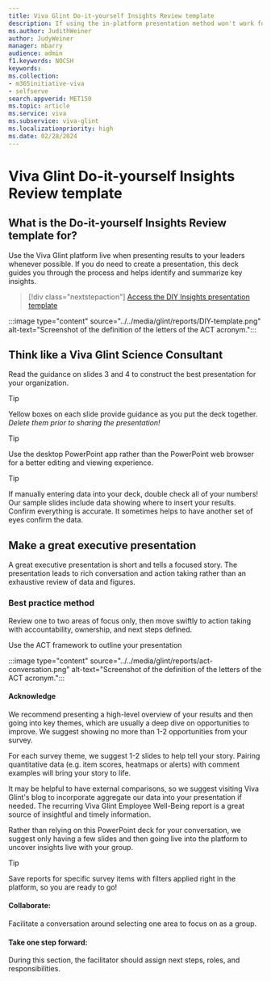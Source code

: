 ```yaml
---
title: Viva Glint Do-it-yourself Insights Review template
description: If using the in-platform presentation method won't work for a specific situation and you need to create a presentation, use this DIY deck template to identify and summarize key insights. 
ms.author: JudithWeiner
author: JudyWeiner
manager: mbarry
audience: admin
f1.keywords: NOCSH
keywords: 
ms.collection:  
- m365initiative-viva
- selfserve 
search.appverid: MET150 
ms.topic: article
ms.service: viva
ms.subservice: viva-glint
ms.localizationpriority: high
ms.date: 02/28/2024
---
```


# Viva Glint Do-it-yourself Insights Review template

## What is the Do-it-yourself Insights Review template for?

Use the Viva Glint platform live when presenting results to your leaders whenever possible. If you do need to create a presentation, this deck guides you through the process and helps identify and summarize key insights. 

> [!div class="nextstepaction"]
> [Access the DIY Insights presentation template](https://www.microsoft.com/en-us/download/details.aspx?id=105888)

:::image type="content" source="../../media/glint/reports/DIY-template.png" alt-text="Screenshot of the definition of the letters of the ACT acronym.":::

## Think like a Viva Glint Science Consultant

Read the guidance on slides 3 and 4  to construct the best presentation for your organization.

> [!TIP]
> Yellow boxes on each slide provide guidance as you put the deck together. *Delete them prior to sharing the presentation!*

> [!TIP]
> Use the desktop PowerPoint app rather than the PowerPoint web browser for a better editing and viewing experience.

> [!TIP]
> If manually entering data into your deck, double check all of your numbers! Our sample slides include data showing where to insert your results. Confirm everything is accurate. It sometimes helps to have another set of eyes confirm the data. 

## Make a great executive presentation

A great executive presentation is short and tells a focused story. The presentation leads to rich conversation and action taking rather than an exhaustive review of data and figures. 

### Best practice method

Review one to two areas of focus only, then move swiftly to action taking with accountability, ownership, and next steps defined.

Use the ACT framework to outline your presentation

:::image type="content" source="../../media/glint/reports/act-conversation.png" alt-text="Screenshot of the definition of the letters of the ACT acronym.":::

#### Acknowledge

We recommend presenting a high-level overview of your results and then going into key themes, which are usually a deep dive on opportunities to improve. We suggest showing no more than 1-2 opportunities from your survey. 

For each survey theme, we suggest 1-2 slides to help tell your story. Pairing quantitative data (e.g. item scores, heatmaps or alerts) with comment examples will bring your story to life. 

It may be helpful to have external comparisons, so we suggest visiting Viva Glint's blog to incorporate aggregate our data into your presentation if needed. The recurring Viva Glint Employee Well-Being report is a great source of insightful and timely information. 

Rather than relying on this PowerPoint deck for your conversation, we suggest only having a few slides and then going live into the platform to uncover insights live with your group.

> [!TIP]
> Save reports for specific survey items with filters applied right in the platform, so you are ready to go! 

#### Collaborate: 

Facilitate a conversation around selecting one area to focus on as a group.

#### Take one step forward: 

During this section, the facilitator should assign next steps, roles, and responsibilities. 


